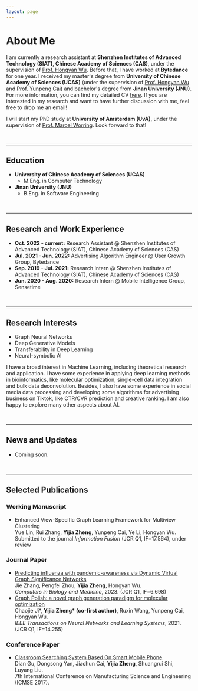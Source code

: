 ```yaml
---
layout: page
---
```


# About Me

I am currently a research assistant at **Shenzhen Institutes of Advanced Technology (SIAT), Chinese Academy of Sciences (CAS)**, under the supervision of [Prof. Hongyan Wu](https://people.ucas.edu.cn/~hywu?language=en). Before that, I have worked at **Bytedance** for one year. I received my master's degree from **University of Chinese Academy of Sciences (UCAS)** (under the supervision of [Prof. Hongyan Wu](https://people.ucas.edu.cn/~hywu?language=en) and [Prof. Yunpeng Cai](https://scholar.google.com/citations?user=_N0JJiEAAAAJ)) and bachelor's degree from **Jinan University (JNU)**. For more information, you can find my detailed CV [here](https://caihanlin.com/file/CV_Yijia_Zheng.pdf). If you are interested in my research and want to have further discussion with me, feel free to drop me an email! 

I will start my PhD study at **University of Amsterdam (UvA)**, under the supervision of [Prof. Marcel Worring](https://staff.fnwi.uva.nl/m.worring/). Look forward to that!  

<br>

---

## Education

- **University of Chinese Academy of Sciences (UCAS)**
  - M.Eng. in Computer Technology
- **Jinan University (JNU)**
  - B.Eng. in Software Engineering

<br>

---

## Research and Work Experience

- **Oct. 2022 - current:** Research Assistant @ Shenzhen Institutes of Advanced Technology (SIAT), Chinese Academy of Sciences (CAS)
- **Jul. 2021 - Jun. 2022:** Advertising Algorithm Engineer @ User Growth Group, Bytedance
- **Sep. 2019 - Jul. 2021:** Research Intern @ Shenzhen Institutes of Advanced Technology (SIAT), Chinese Academy of Sciences (CAS)
- **Jun. 2020 - Aug. 2020:** Research Intern @ Mobile Intelligence Group, Sensetime

<br>

---

## Research Interests

- Graph Neural Networks
- Deep Generative Models
- Transferability in Deep Learning
- Neural-symbolic AI

I have a broad interest in Machine Learning, including theoretical research and application. I have some experience in applying deep learning methods in bioinformatics, like molecular optimization, single-cell data integration and bulk data deconvolution. Besides, I also have some experience in social media data processing and developing some algorithms for advertising business on Tiktok, like CTR/CVR prediction and creative ranking. I am also happy to explore many other aspects about AI. 

<br>

---

## News and Updates

- Coming soon.  

<br>

---

## Selected Publications

### Working Manuscript

- Enhanced View-Specific Graph Learning Framework for Multiview Clustering<br>Yue Lin, Rui Zhang, **Yijia Zheng**, Yunpeng Cai, Ye Li, Hongyan Wu. <br>Submitted to the journal *Information Fusion* (JCR Q1, IF=17.564), under review

### Journal Paper

- [Predicting influenza with pandemic-awareness via Dynamic Virtual Graph Significance Networks](https://www.sciencedirect.com/science/article/pii/S001048252300272X)<br>Jie Zhang, Pengfei Zhou, **Yijia Zheng**, Hongyan Wu. <br>*Computers in Biology and Medicine*, 2023. (JCR Q1, IF=6.698)
- [Graph Polish: a novel graph generation paradigm for molecular optimization](https://ieeexplore.ieee.org/abstract/document/9537642/)<br>Chaojie Ji\*, **Yijia Zheng\* (co-first author)**, Ruxin Wang, Yunpeng Cai, Hongyan Wu.<br>*IEEE Transactions on Neural Networks and Learning Systems*, 2021. (JCR Q1, IF=14.255)

### Conference Paper

- [Classroom Searching System Based On Smart Mobile Phone](https://www.atlantis-press.com/proceedings/icmse-17/25874947)<br>Dian Gu, Dongsong Yan, Jiachun Cai, **Yijia Zheng**, Shuangrui Shi, Luyang Liu. <br>7th International Conference on Manufacturing Science and Engineering (ICMSE 2017).



